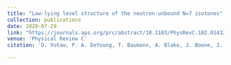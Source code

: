```yaml
---
title: "Low-lying level structure of the neutron-unbound N=7 isotones"
collection: publications
date: 2020-07-29
link: "https://journals.aps.org/prc/abstract/10.1103/PhysRevC.102.014325"
venue: 'Physical Review C'
citation: 'D. Votaw, P. A. DeYoung, T. Baumann, A. Blake, J. Boone, J. Brown, D. Chrisman, J. E. Finck, N. Frank, J. Gombas, P. Guèye, J. Hinnefeld, H. Karrick, A. N. Kuchera, H. Liu, B. Luther, F. Ndayisabye, M. Neal, J. Owens-Fryar, J. Pereira, <b>C. F. Persch</b>, T. Phan, T. Redpath, W. F. Rogers, S. Stephenson, K. Stiefel, C. Sword, A. Wantz, and M. Thoennessen'

---
```

